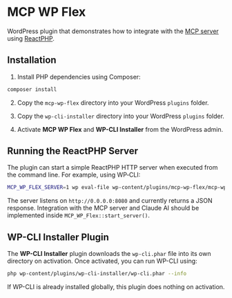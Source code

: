 # MCP WP Flex

WordPress plugin that demonstrates how to integrate with the [MCP server](https://github.com/php-mcp/server) using [ReactPHP](https://reactphp.org/).

## Installation

1. Install PHP dependencies using Composer:

```bash
composer install
```

2. Copy the `mcp-wp-flex` directory into your WordPress `plugins` folder.
3. Copy the `wp-cli-installer` directory into your WordPress `plugins` folder.

4. Activate **MCP WP Flex** and **WP-CLI Installer** from the WordPress admin.

## Running the ReactPHP Server

The plugin can start a simple ReactPHP HTTP server when executed from the command line. For example, using WP‑CLI:

```bash
MCP_WP_FLEX_SERVER=1 wp eval-file wp-content/plugins/mcp-wp-flex/mcp-wp-flex.php
```

The server listens on `http://0.0.0.0:8080` and currently returns a JSON response. Integration with the MCP server and Claude AI should be implemented inside `MCP_WP_Flex::start_server()`.

## WP-CLI Installer Plugin

The **WP-CLI Installer** plugin downloads the `wp-cli.phar` file into its own directory on activation. Once activated, you can run WP-CLI using:

```bash
php wp-content/plugins/wp-cli-installer/wp-cli.phar --info
```

If WP-CLI is already installed globally, this plugin does nothing on activation.
